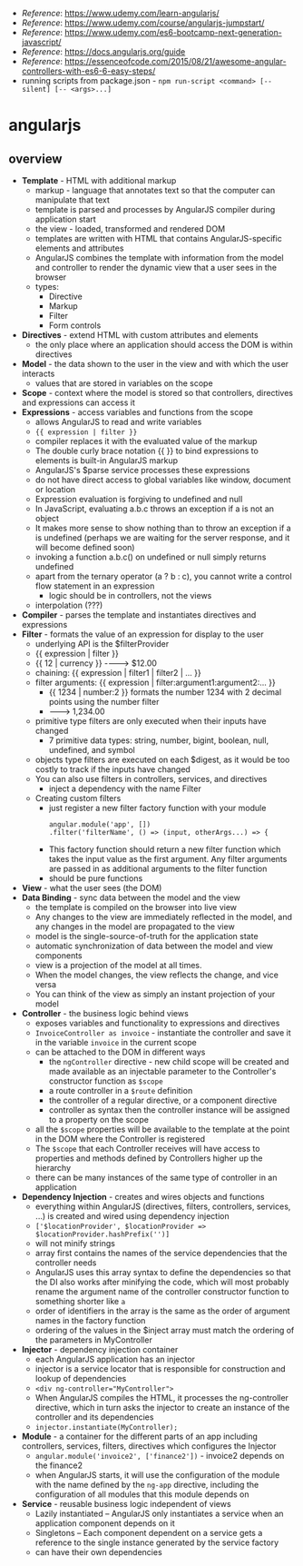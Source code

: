 * _Reference_: https://www.udemy.com/learn-angularjs/
* _Reference_: https://www.udemy.com/course/angularjs-jumpstart/
* _Reference_: https://www.udemy.com/es6-bootcamp-next-generation-javascript/
* _Reference_: https://docs.angularjs.org/guide
* _Reference_: https://essenceofcode.com/2015/08/21/awesome-angular-controllers-with-es6-6-easy-steps/
* running scripts from package.json - `npm run-script <command> [--silent] [-- <args>...]`
 
# angularjs
## overview
* **Template** - HTML with additional markup
    * markup - language that annotates text so that the computer can manipulate that text
    * template is parsed and processes by AngularJS compiler during application start
    * the view - loaded, transformed and rendered DOM
    * templates are written with HTML that contains AngularJS-specific elements and attributes
    * AngularJS combines the template with information from the model and controller to render the dynamic view 
    that a user sees in the browser
    * types:
        * Directive
        * Markup
        * Filter
        * Form controls
* **Directives** - extend HTML with custom attributes and elements
    * the only place where an application should access the DOM is within directives
* **Model** - the data shown to the user in the view and with which the user interacts
    * values that are stored in variables on the scope
* **Scope** - context where the model is stored so that controllers, directives and expressions can access it
* **Expressions** - access variables and functions from the scope
    * allows AngularJS to read and write variables
    * `{{ expression | filter }}`
    * compiler replaces it with the evaluated value of the markup
    * The double curly brace notation {{ }} to bind expressions to elements is built-in AngularJS markup
    * AngularJS's $parse service processes these expressions
    * do not have direct access to global variables like window, document or location
    * Expression evaluation is forgiving to undefined and null
    * In JavaScript, evaluating a.b.c throws an exception if a is not an object
    * It makes more sense to show nothing than to throw an exception if a is undefined (perhaps we are waiting for the server response, and it will become defined soon)
    * invoking a function a.b.c() on undefined or null simply returns undefined
    * apart from the ternary operator (a ? b : c), you cannot write a control flow statement in an expression
        * logic should be in controllers, not the views
    * interpolation (???)
* **Compiler** - parses the template and instantiates directives and expressions
* **Filter** - formats the value of an expression for display to the user
    * underlying API is the $filterProvider
    * {{ expression | filter }}
    * {{ 12 | currency }} ----> $12.00
    * chaining: {{ expression | filter1 | filter2 | ... }}
    * filter arguments: {{ expression | filter:argument1:argument2:... }}
        * {{ 1234 | number:2 }} formats the number 1234 with 2 decimal points using the number filter
        * ---> 1,234.00
    * primitive type filters are only executed when their inputs have changed
        * 7 primitive data types: string, number, bigint, boolean, null, undefined, and symbol
    * objects type filters are executed on each $digest, as it would be too costly to track if the inputs have changed
    * You can also use filters in controllers, services, and directives
        * inject a dependency with the name <filterName>Filter
    * Creating custom filters
        * just register a new filter factory function with your module
            ```
            angular.module('app', [])
            .filter('filterName', () => (input, otherArgs...) => {
            ```
        * This factory function should return a new filter function which takes the input value as the first argument. Any filter arguments are passed in as additional arguments to the filter function
        * should be pure functions
* **View** - what the user sees (the DOM)
* **Data Binding** - sync data between the model and the view
    * the template is compiled on the browser into live view
    * Any changes to the view are immediately reflected in the model, and 
    any changes in the model are propagated to the view
    * model is the single-source-of-truth for the application state
    * automatic synchronization of data between the model and view components
    * view is a projection of the model at all times. 
    * When the model changes, the view reflects the change, and vice versa
    * You can think of the view as simply an instant projection of your model
* **Controller** - the business logic behind views
    * exposes variables and functionality to expressions and directives
    * `InvoiceController as invoice` - instantiate the controller and save it in the variable 
    `invoice` in the current scope
    * can be attached to the DOM in different ways
        * the `ngController` directive - new child scope will be created and made available as an injectable parameter 
        to the Controller's constructor function as `$scope`
        * a route controller in a `$route` definition
        * the controller of a regular directive, or a component directive
        * controller as syntax then the controller instance will be assigned to a property on the scope
    *  all the `$scope` properties will be available to the template at the point in the DOM where the Controller 
    is registered
    * The `$scope` that each Controller receives will have access to properties and methods defined by Controllers 
    higher up the hierarchy
    * there can be many instances of the same type of controller in an application
* **Dependency Injection** - creates and wires objects and functions
    * everything within AngularJS (directives, filters, controllers, services, ...) 
    is created and wired using dependency injection
    * `['$locationProvider', $locationProvider => $locationProvider.hashPrefix('')]`
    * will not minify strings
    * array first contains the names of the service dependencies that the controller needs
    *  AngularJS uses this array syntax to define the dependencies so that the DI also works after minifying the code, 
    which will most probably rename the argument name of the controller constructor function to something shorter like 
    `a`
    * order of identifiers in the array is the same as the order of argument names in the factory function
    * ordering of the values in the $inject array must match the ordering of the parameters in MyController
* **Injector** - dependency injection container
    * each AngularJS application has an injector
    * injector is a service locator that is responsible for construction and lookup of dependencies
    * `<div ng-controller="MyController">`
    * When AngularJS compiles the HTML, it processes the ng-controller directive, which in turn asks the injector to 
    create an instance of the controller and its dependencies
    * `injector.instantiate(MyController);`
* **Module** - a container for the different parts of an app including controllers, services, 
filters, directives which configures the Injector
    * `angular.module('invoice2', ['finance2'])` - invoice2 depends on the finance2
    * when AngularJS starts, it will use the configuration of the module with the name defined by the 
    `ng-app` directive, including the configuration of all modules that this module depends on
* **Service** - reusable business logic independent of views
    * Lazily instantiated – AngularJS only instantiates a service when an application component depends on it
    * Singletons – Each component dependent on a service gets a reference to the single instance generated by the 
    service factory
    * can have their own dependencies
